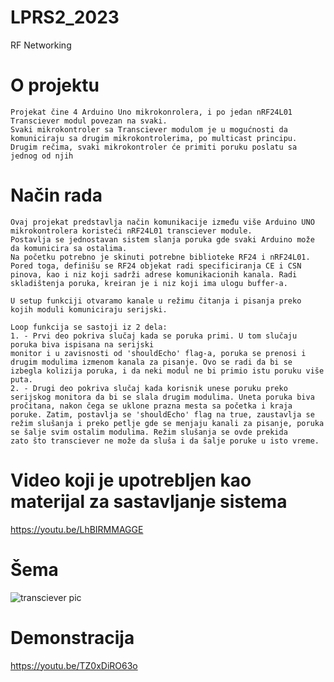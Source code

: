 # LPRS2_2023

RF Networking

# O projektu
```
Projekat čine 4 Arduino Uno mikrokonrolera, i po jedan nRF24L01 Transciever modul povezan na svaki.
Svaki mikrokontroler sa Transciever modulom je u mogućnosti da komuniciraju sa drugim mikrokontrolerima, po multicast principu.
Drugim rečima, svaki mikrokontroler će primiti poruku poslatu sa jednog od njih
```

# Način rada
```
Ovaj projekat predstavlja način komunikacije između više Arduino UNO mikrokontrolera koristeći nRF24L01 transciever module.
Postavlja se jednostavan sistem slanja poruka gde svaki Arduino može da komunicira sa ostalima.
Na početku potrebno je skinuti potrebne biblioteke RF24 i nRF24L01. Pored toga, definišu se RF24 objekat radi specificiranja CE i CSN
pinova, kao i niz koji sadrži adrese komunikacionih kanala. Radi skladištenja poruka, kreiran je i niz koji ima ulogu buffer-a.

U setup funkciji otvaramo kanale u režimu čitanja i pisanja preko kojih moduli komuniciraju serijski.

Loop funkcija se sastoji iz 2 dela:
1. - Prvi deo pokriva slučaj kada se poruka primi. U tom slučaju poruka biva ispisana na serijski
monitor i u zavisnosti od 'shouldEcho' flag-a, poruka se prenosi i drugim modulima izmenom kanala za pisanje. Ovo se radi da bi se
izbegla kolizija poruka, i da neki modul ne bi primio istu poruku više puta.
2. - Drugi deo pokriva slučaj kada korisnik unese poruku preko serijskog monitora da bi se slala drugim modulima. Uneta poruka biva
pročitana, nakon čega se uklone prazna mesta sa početka i kraja poruke. Zatim, postavlja se 'shouldEcho' flag na true, zaustavlja se
režim slušanja i preko petlje gde se menjaju kanali za pisanje, poruka se šalje svim ostalim modulima. Režim slušanja se ovde prekida
zato što transciever ne može da sluša i da šalje poruke u isto vreme.

```

# Video koji je upotrebljen kao materijal za sastavljanje sistema

https://youtu.be/LhBIRMMAGGE

# Šema

![transciever pic](https://github.com/SilentHonor/LPRS2_2023_RF_Networking/assets/37028568/cd64998e-57a0-4932-b97c-35b82df74e9a)

# Demonstracija

https://youtu.be/TZ0xDiRO63o
